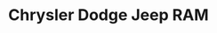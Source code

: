 ---
title: "Chrysler Dodge Jeep RAM"
url: /stroudsburg/chrysler-dodge-jeep-ram/
shop: car repair
---